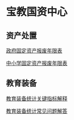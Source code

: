 # 宝教国资中心

## 资产处置

[政府固定资产报废年限表](bfnx.htm)

[中小学固定资产报废年限表](bfnx2.htm)

## 教育装备

[教育装备统计关键指标解释](zbjs.md)

[教育装备统计常见问题解答](cjwt.md)
